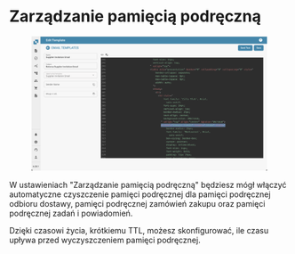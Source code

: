 # Zarządzanie pamięcią podręczną

<figure><img src="../../.gitbook/assets/image (1) (1).png" alt=""><figcaption></figcaption></figure>

W ustawieniach "Zarządzanie pamięcią podręczną" będziesz mógł włączyć automatyczne czyszczenie pamięci podręcznej dla pamięci podręcznej odbioru dostawy, pamięci podręcznej zamówień zakupu oraz pamięci podręcznej zadań i powiadomień.&#x20;

Dzięki czasowi życia, krótkiemu TTL, możesz skonfigurować, ile czasu upływa przed wyczyszczeniem pamięci podręcznej.&#x20;